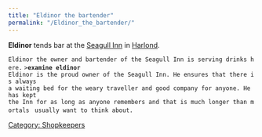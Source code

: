 ```yaml
---
title: "Eldinor the bartender"
permalink: "/Eldinor_the_bartender/"
---
```


**Eldinor** tends bar at the [Seagull Inn](Seagull_Inn "wikilink") in
[Harlond](Harlond "wikilink").

`Eldinor the owner and bartender of the Seagull Inn is serving drinks here.`
`>`**`examine eldinor`**
`Eldinor is the proud owner of the Seagull Inn. He ensures that there is always `
`a waiting bed for the weary traveller and good company for anyone. He has kept `
`the Inn for as long as anyone remembers and that is much longer than mortals `
`usually want to think about.`

[Category: Shopkeepers](Category:_Shopkeepers "wikilink")